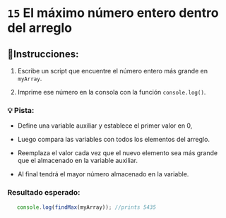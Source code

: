 # `15` El máximo número entero dentro del arreglo 

## 📝Instrucciones:

1. Escribe un script que encuentre el número entero más grande en `myArray`.

2. Imprime ese número en la consola con la función `console.log()`.

### 💡 Pista:

- Define una variable auxiliar y establece el primer valor en 0, 

- Luego compara las variables con todos los elementos del arreglo. 

- Reemplaza el valor cada vez que el nuevo elemento sea más grande que el almacenado en la variable auxiliar. 

- Al final tendrá el mayor número almacenado en la variable.

### Resultado esperado:
```js
   console.log(findMax(myArray)); //prints 5435
 ```
